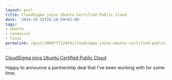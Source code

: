```yaml
---
layout: post
title: CloudSigma joins Ubuntu Certified Public Cloud
date: '2014-10-15T16:18:59+03:00'
tags:
- ubuntu
- canonical
- linux
permalink: /post/100077712854/cloudsigma-joins-ubuntu-certified-public-cloud
---
```

[CloudSigma joins Ubuntu Certified Public Cloud](https://insights.ubuntu.com/2014/10/15/cloudsigma-joins-ubuntu-certified-public-cloud/)  

Happy to announce a partnership deal that I’ve been working with for some time.
